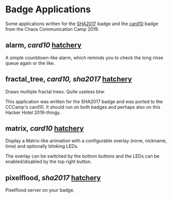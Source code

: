 # Badge Applications

Some applications written for the [SHA2017][sha17] badge and the
[card10][cccamp19] badge from the Chaos Communication Camp 2019.


## alarm, *card10* [hatchery][hatchery-alarm]

A simple countdown-like alarm, which reminds you to check the long rinse queue
again or the like.


## fractal_tree, *card10, sha2017* [hatchery][hatchery-fractal_tree]

Draws multiple fractal trees. Quite useless btw.

This application was written for the SHA2017 badge and was ported to the
CCCamp's card10. It should run on both badges and perhaps also on this
Hacker Hotel 2019-thingy.


## matrix, *card10* [hatchery][hatchery-matrix]

Display a Matrix-like animation with a configurable overlay (none, nickname,
time) and optionally blinking LEDs.

The overlay can be switched by the bottom buttons and the LEDs can be
enabled/disabled by the top right button.


## pixelflood, *sha2017* [hatchery][hatchery-pixelflood]

Pixelflood server on your badge.


[sha17]: https://wiki.sha2017.org/w/Projects:Badge
[cccamp19]: https://card10.badge.events.ccc.de/
[hatchery-alarm]: https://badge.team/projects/alarm
[hatchery-fractal_tree]: https://badge.team/projects/fractal_tree
[hatchery-matrix]: https://badge.team/projects/matrix_animation
[hatchery-pixelflood]: https://badge.team/projects/pixelflood
